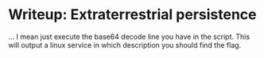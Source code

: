 # Writeup: Extraterrestrial persistence

... I mean just execute the base64 decode line you have in the script. This will output a linux service in which description you should find the flag.

